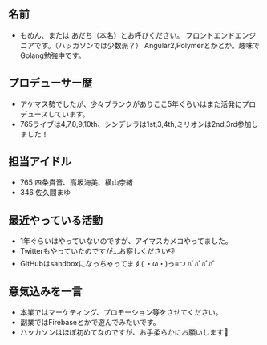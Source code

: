 ## 名前

- もめん、または あだち（本名）とお呼びください。
フロントエンドエンジニアです。（ハッカソンでは少数派？）
Angular2,Polymerとかとか。趣味でGolang勉強中です。

## プロデューサー歴

- アケマス勢でしたが、少々ブランクがありここ5年ぐらいはまた活発にプロデュースしています。
- 765ライブは4,7,8,9,10th、シンデレラは1st,3,4th,ミリオンは2nd,3rd参加しました！

## 担当アイドル

- 765 四条貴音、高坂海美、横山奈緒
- 346 佐久間まゆ

## 最近やっている活動

- 1年ぐらいはやっていないのですが、アイマスカメコやってました。
- Twitterもやっていたのですが…お察しください👎
- GitHubはsandboxになっちゃってます( ・ω・)っ≡つ ﾊﾞﾊﾞﾊﾞﾊﾞ

## 意気込みを一言

- 本業ではマーケティング、プロモーション等をさせてください。
- 副業ではFirebaseとかで遊んでみたいです。
- ハッカソンはほぼ初めてなのですが、お手柔らかにお願いします🙇
